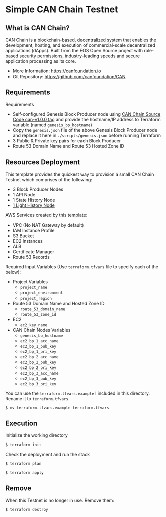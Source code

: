 # Simple CAN Chain Testnet

## What is CAN Chain?

CAN Chain is a blockchain-based, decentralized system that enables the development, hosting, and execution of commercial-scale decentralized applications (dApps). Built from the EOS Open Source project with role-based security permissions, industry-leading speeds and secure application processing as its core. 

- More Information: https://canfoundation.io
- Git Repository: https://github.com/canfoundation/CAN


## Requirements

Requirements
- Self-configured Genesis Block Producer node using [CAN Chain Source Code can-v1.0.0 tag](https://github.com/canfoundation/CAN/tree/can-v1.0.0) and provide the hostname/IP address to Terraform variable (named `genesis_bp_hostname`)
- Copy the `genesis.json` file of the above Genesis Block Producer node and replace it here in `./scripts/genesis.json` before running Terraform
- 3 Public & Private key pairs for each Block Producer
- Route 53 Domain Name and Route 53 Hosted Zone ID

## Resources Deployment

This template provides the quickest way to provision a small CAN Chain Testnet which comprises of the following:
- 3 Block Producer Nodes
- 1 API Node
- 1 State History Node
- [1 Light History Node](https://github.com/greymass/eos/tree/hapi-limited)

AWS Services created by this template:
- VPC (No NAT Gateway by default)
- IAM Instance Profile
- S3 Bucket
- EC2 Instances
- ALB 
- Certificate Manager
- Route 53 Records

Required Input Variables (Use `terraform.tfvars` file to specify each of the below):
- Project Variables
  - `project_name` 
  - `project_environment` 
  - `project_region` 
- Route 53 Domain Name and Hosted Zone ID
  - `route_53_domain_name` 
  - `route_53_zone_id` 
- EC2 
  - `ec2_key_name` 
- CAN Chain Nodes Variables
  - `genesis_bp_hostname` 
  - `ec2_bp_1_acc_name` 
  - `ec2_bp_1_pub_key` 
  - `ec2_bp_1_pri_key` 
  - `ec2_bp_2_acc_name` 
  - `ec2_bp_2_pub_key` 
  - `ec2_bp_2_pri_key` 
  - `ec2_bp_3_acc_name` 
  - `ec2_bp_3_pub_key` 
  - `ec2_bp_3_pri_key` 

You can use the `terraform.tfvars.example` I included in this directory. Rename it to `terraform.tfvars`.

```bash
$ mv terraform.tfvars.example terraform.tfvars 
```

## Execution

Initialize the working directory
```bash
$ terraform init
```

Check the deployment and run the stack
```bash
$ terraform plan

$ terraform apply
```

## Remove

When this Testnet is no longer in use. Remove them:
```bash
$ terraform destroy
```
